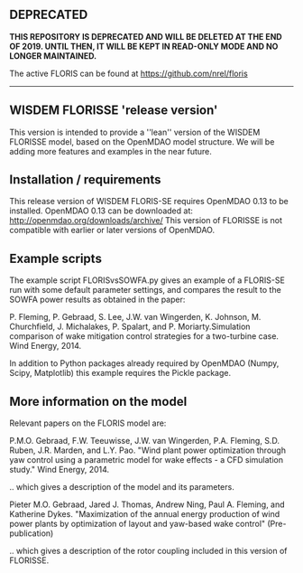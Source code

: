 
DEPRECATED
----------

**THIS REPOSITORY IS DEPRECATED AND WILL BE DELETED AT THE END OF 2019. UNTIL THEN, IT WILL BE KEPT IN READ-ONLY MODE AND NO LONGER MAINTAINED.**

The active FLORIS can be found at https://github.com/nrel/floris



---------------------------------------
  WISDEM FLORISSE 'release version'
---------------------------------------

This version is intended to provide a ''lean'' version of the WISDEM FLORISSE model, based on the OpenMDAO model structure. We will be adding more features and examples in the near future.

## Installation / requirements

This release version of WISDEM FLORIS-SE requires OpenMDAO 0.13 to be installed.  OpenMDAO 0.13 can be downloaded at:
  http://openmdao.org/downloads/archive/
This version of FLORISSE is not compatible with earlier or later versions of OpenMDAO.

## Example scripts

The example script FLORISvsSOWFA.py gives an example of a FLORIS-SE run with some default parameter settings, and compares the result to the SOWFA power results as  obtained in the paper:

P. Fleming, P. Gebraad, S. Lee, J.W. van Wingerden, K. Johnson, M. Churchfield, J. Michalakes, P. Spalart, and P. Moriarty.Simulation comparison of wake mitigation control strategies for a two-turbine case. Wind Energy, 2014.

In addition to Python packages already required by OpenMDAO (Numpy, Scipy, Matplotlib) this example requires the Pickle package.

## More information on the model

Relevant papers on the FLORIS model are:

P.M.O. Gebraad, F.W. Teeuwisse, J.W. van Wingerden, P.A. Fleming, S.D. Ruben, J.R. Marden, and L.Y. Pao. "Wind plant power optimization through yaw control using a parametric model for wake effects - a CFD simulation study." Wind Energy, 2014.

.. which gives a description of the model and its parameters.

Pieter M.O. Gebraad, Jared J. Thomas, Andrew Ning, Paul A. Fleming, and Katherine Dykes. "Maximization of the annual energy production of wind power plants by optimization of layout and yaw-based wake control" (Pre-publication)

.. which gives a description of the rotor coupling included in this version of
FLORISSE.
